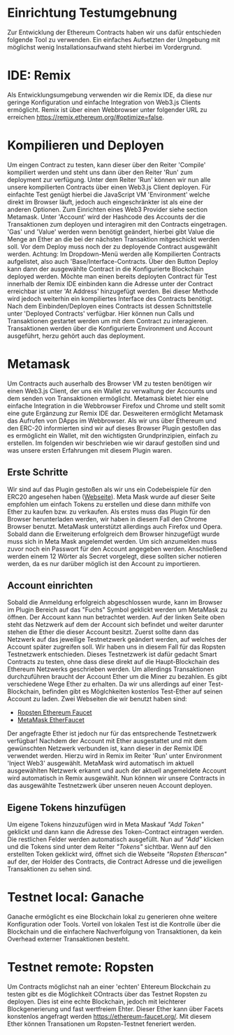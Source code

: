 # Einrichtung Testumgebnung

Zur Entwicklung der Ethereum Contracts haben wir uns dafür entschieden folgende Tool zu verwenden.
Ein einfaches Aufsetzten der Umgebung mit möglichst wenig Installationsaufwand steht hierbei im Vordergrund.

# IDE: Remix
Als Entwicklungsumgebung verwenden wir die Remix IDE, da diese nur geringe Konfiguration und einfache Integration von Web3.js Clients ermöglicht. Remix ist über einen Webbrowser unter folgender URL zu erreichen https://remix.ethereum.org/#optimize=false.

# Kompilieren und Deployen
Um eingen Contract zu testen, kann dieser über den Reiter 'Compile' kompiliert werden und steht uns dann über den Reiter 'Run' zum deployment zur verfügung. Unter dem Reiter 'Run' können wir nun alle unsere kompilierten Contracts über einen Web3.js Client deployen.
Für einfachte Test genügt hierbei die JavaScript VM 'Environment' welche direkt im Browser läuft, jedoch auch eingeschränkter ist als eine der anderen Optionen. Zum Einrichten eines Web3 Provider siehe section Metamask. Unter 'Account' wird der Hashcode des Accounts der die Transaktionen zum deployen und interagiren mit den Contracts eingetragen. 'Gas' und 'Value' werden wenn benötigt geändert, hierbei gibt Value die Menge an Ether an die bei der nächsten Transaktion mitgeschickt werden soll. Vor dem Deploy muss noch der zu deployende Contract ausgewählt werden. Achtung: Im Dropdown-Menü werden alle Kompilierten Contracts aufgelistet, also auch 'Base/Interface-Contracts. Über den Button Deploy kann dann der ausgewählte Contract in die Konfigurierte Blockchain deployed werden. Möchte man einen bereits deployten Contract für Test innerhalb der Remix IDE einbinden kann die Adresse unter der Contract erreichbar ist unter 'At Address' hinzugefügt werden. Bei dieser Methode wird jedoch weiterhin ein kompiliertes Interface des Contracts benötigt. Nach dem Einbinden/Deployen eines Contracts ist dessen Schnittstelle unter 'Deployed Contracts' verfügbar. Hier können nun Calls und Transaktionen gestartet werden um mit dem Contract zu interagieren. Transaktionen werden über die Konfigurierte Environment und Account ausgeführt, herzu gehört auch das deployment.

# Metamask
Um Contracts auch auserhalb des Browser VM zu testen benötigen wir einen Web3.js Client, der uns ein Wallet zu verwaltung der Accounts und dem senden von Transaktionen ermöglicht. Metamask bietet hier eine einfache Integration in die Webbrowser Firefox und Chrome und stellt somit eine gute Ergänzung zur Remix IDE dar. Desweiteren ermöglicht Metamask das Aufrufen von DApps im Webbrowser. 
Als wir uns über Ethereum und den ERC-20 informierten sind wir auf dieses Browser Plugin gestoßen das es ermöglicht ein Wallet, mit den wichtigsten Grundprinzipien, einfach zu erstellen. Im folgenden wir beschrieben wie wir darauf gestoßen sind und was unsere ersten Erfahrungen mit diesem Plugin waren.

## Erste Schritte
Wir sind auf das Plugin gestoßen als wir uns ein Codebeispiele für den ERC20 angesehen haben ([Webseite](https://steemit.com/ethereum/@maxnachamkin/how-to-create-your-own-ethereum-token-in-an-hour-erc20-verified)). 
Meta Mask wurde auf dieser Seite empfohlen um einfach Tokens zu erstellen und diese dann mithilfe von Ether zu kaufen bzw. zu verkaufen.
Als erstes muss das Plugin für den Browser herunterladen werden, wir haben in diesem Fall den Chrome Browser benutzt. MetaMask unterstützt allerdings auch Firefox und Opera. 
Sobald dann die Erweiterung erfolgreich dem Browser hinzugefügt wurde muss sich in Meta Mask angelemdet werden. Um sich anzumelden muss zuvor noch ein Passwort für den Account angegeben werden. Anschließend werden einem 12 Wörter als Secret vorgelegt, diese sollten sicher notieren werden, da es nur darüber möglich ist den Account zu importieren.

## Account einrichten
Sobald die Anmeldung erfolgreich abgeschlossen wurde, kann im Browser im Plugin Bereich auf das "Fuchs" Symbol geklickt werden um MetaMask zu öffnen. Der Account kann nun betrachtet werden. Auf der linken Seite oben steht das Netzwerk auf dem der Account sich befindet und weiter darunter stehen die Ether die dieser Account besitzt.
Zuerst sollte dann das Netzwerk auf das jeweilige Testnetzwerk geändert werden, auf welches der Account später zugreifen soll. Wir haben uns in diesem Fall für das Ropsten Testnetzwerk entschieden. Dieses Testnetzwerk ist dafür gedacht Smart Contracts zu testen, ohne dass diese direkt auf die Haupt-Blockchain des Ethereum Netzwerks geschrieben werden.
Um allerdings Transaktionen durchzuführen braucht der Account Ether um die Miner zu bezahlen. Es gibt verschiedene Wege Ether zu erhalten. 
Da wir uns allerdings auf einer Test-Blockchain, befinden gibt es Möglchkeiten kostenlos Test-Ether auf seinen Account zu laden. 
Zwei Webseiten die wir benutzt haben sind: 

- [Ropsten Ethereum Faucet](https://faucet.ropsten.be/) 
- [MetaMask EtherFaucet](https://faucet.metamask.io/)

Der angefragte Ether ist jedoch nur für das entsprechende Testnetzwerk verfügbar!
Nachdem der Account mit Ether ausgestattet und mit dem gewünschten Netzwerk verbunden ist, kann dieser in der Remix IDE verwendet werden.
Hierzu wird in Remix im Reiter 'Run' unter Environment 'Inject Web3' ausgewählt. MetaMask wird automatisch im aktuell ausgewählten Netzwerk erkannt und auch der aktuell angemeldete Account wird automatisch in Remix ausgewählt.
Nun können wir unsere Contracts in das ausgewählte Testnetzwerk über unseren neuen Account deployen.

## Eigene Tokens hinzufügen
Um eigene Tokens hinzuzufügen wird in Meta Maskauf _"Add Token"_ geklickt und dann kann die Adresse des Token-Contract eintragen werden. 
Die restlichen Felder werden automatisch ausgefüllt. Nun auf _"Add"_ klicken und die Tokens sind unter dem Reiter _"Tokens"_ sichtbar.
Wenn auf den erstellten Token geklickt wird, öffnet sich die Webseite  _"Ropsten Etherscan"_ auf der, der Holder des Contracts, die Contract Adresse und die jeweiligen Transaktionen zu sehen sind.

# Testnet local: Ganache 
Ganache ermöglicht es eine Blockchain lokal zu generieren ohne weitere Konfiguration oder Tools. Vorteil von lokalen Test ist die Kontrolle über die Blockchain und die einfachere Nachverfolgung von Transaktionen, da kein Overhead externer Transaktionen besteht.

# Testnet remote: Ropsten
Um Contracts möglichst nah an einer 'echten' Ehtereum Blockchain zu testen gibt es die Möglichkeit COntracts über das Testnet Ropsten zu deployen. Dies ist eine echte Blockchain, jedoch mit leichterer Blockgenerierung und fast wertfreiem Ehter. Dieser Ether kann über Facets konstenlos angefragt werden https://ethereum-faucet.org/. Mit diesem Ether können Transationen um Ropsten-Testnet feneriert werden.

